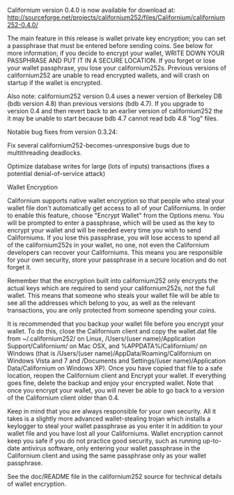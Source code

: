 Californium version 0.4.0 is now available for download at:
http://sourceforge.net/projects/californium252/files/Californium/californium252-0.4.0/

The main feature in this release is wallet private key encryption;
you can set a passphrase that must be entered before sending coins.
See below for more information; if you decide to encrypt your wallet,
WRITE DOWN YOUR PASSPHRASE AND PUT IT IN A SECURE LOCATION. If you
forget or lose your wallet passphrase, you lose your californium252s.
Previous versions of californium252 are unable to read encrypted wallets,
and will crash on startup if the wallet is encrypted.

Also note: californium252 version 0.4 uses a newer version of Berkeley DB
(bdb version 4.8) than previous versions (bdb 4.7). If you upgrade
to version 0.4 and then revert back to an earlier version of californium252
the it may be unable to start because bdb 4.7 cannot read bdb 4.8
"log" files.


Notable bug fixes from version 0.3.24:

Fix several californium252-becomes-unresponsive bugs due to multithreading
deadlocks.

Optimize database writes for large (lots of inputs) transactions
(fixes a potential denial-of-service attack)


Wallet Encryption

Californium supports native wallet encryption so that people who steal your
wallet file don't automatically get access to all of your Californiums.
In order to enable this feature, choose "Encrypt Wallet" from the
Options menu.  You will be prompted to enter a passphrase, which
will be used as the key to encrypt your wallet and will be needed
every time you wish to send Californiums.  If you lose this passphrase,
you will lose access to spend all of the californium252s in your wallet,
no one, not even the Californium developers can recover your Californiums.
This means you are responsible for your own security, store your
passphrase in a secure location and do not forget it.

Remember that the encryption built into californium252 only encrypts the
actual keys which are required to send your californium252s, not the full
wallet.  This means that someone who steals your wallet file will
be able to see all the addresses which belong to you, as well as the
relevant transactions, you are only protected from someone spending
your coins.

It is recommended that you backup your wallet file before you
encrypt your wallet.  To do this, close the Californium client and
copy the wallet.dat file from ~/.californium252/ on Linux, /Users/(user
name)/Application Support/Californium/ on Mac OSX, and %APPDATA%/Californium/
on Windows (that is /Users/(user name)/AppData/Roaming/Californium on
Windows Vista and 7 and /Documents and Settings/(user name)/Application
Data/Californium on Windows XP).  Once you have copied that file to a
safe location, reopen the Californium client and Encrypt your wallet.
If everything goes fine, delete the backup and enjoy your encrypted
wallet.  Note that once you encrypt your wallet, you will never be
able to go back to a version of the Californium client older than 0.4.

Keep in mind that you are always responsible for your own security.
All it takes is a slightly more advanced wallet-stealing trojan which
installs a keylogger to steal your wallet passphrase as you enter it
in addition to your wallet file and you have lost all your Californiums.
Wallet encryption cannot keep you safe if you do not practice
good security, such as running up-to-date antivirus software, only
entering your wallet passphrase in the Californium client and using the
same passphrase only as your wallet passphrase.

See the doc/README file in the californium252 source for technical details
of wallet encryption.
